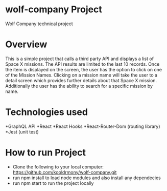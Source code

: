 # wolf-company Project

Wolf Company technical project

# Overview

This is a simple project that calls a third party API and displays a list of Space X missions. The API results are limited to the last 10 records. Once the item is displayed on the screen, the user has the option to click on one of the Mission Names. Clicking on a mission name will take the user to a detail screen which provides further details about that Space X mission. Additionally the user has the ability to search for a specific mission by name. 

# Technologies used

*GraphQL API
*React
*React Hooks
*React-Router-Dom (routing library)
*Jest (unit test)

# How to run Project

* Clone the following to your local computer: https://github.com/kooldrmony/wolf-company.git
* run npm install to load node modules and also install any dependecies
* run npm start to run the project locally




